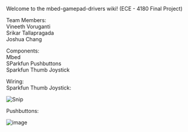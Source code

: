 Welcome to the mbed-gamepad-drivers wiki!
(ECE - 4180 Final Project) 

Team Members:   
Vineeth Voruganti    
Srikar Tallapragada    
Joshua Chang

Components:    
Mbed    
SParkfun Pushbuttons    
Sparkfun Thumb Joystick     

Wiring:   
Sparkfun Thumb Joystick:

![Snip](https://user-images.githubusercontent.com/55115625/164071228-a6d525d9-9f87-42ee-b80d-b31d943a4a55.png)

Pushbuttons:   
    
![image](https://user-images.githubusercontent.com/55115625/163015386-f72815b7-37fd-4497-9429-6f359b494cf6.png)

